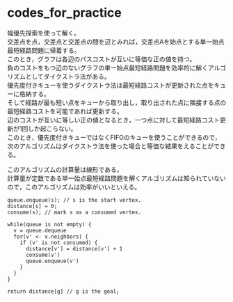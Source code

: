 # codes_for_practice

幅優先探索を使って解く。  
交差点を点，交差点と交差点の間を辺とみれば，交差点Aを始点とする単一始点最短経路問題に帰着する。  
このとき，グラフは各辺のパスコストが互いに等価な正の値を持つ。  
負のコストをもつ辺のないグラフの単一始点最短経路問題を効率的に解くアルゴリズムとしてダイクストラ法がある。  
優先度付きキューを使うダイクストラ法は最短経路コストが更新された点をキューに格納する。  
そして経路が最も短い点をキューから取り出し，取り出された点に隣接する点の最短経路コストを可能であれば更新する。  
辺のコストが互いに等しい正の値となるとき，一つ点に対して最短経路コスト更新が1回しか起こらない。  
このとき，優先度付きキューではなくFIFOのキューを使うことができるので，  
次のアルゴリズムはダイクストラ法を使った場合と等価な結果をえることができる。  

このアルゴリズムの計算量は線形である。  
計算量が定数である単一始点最短経路問題を解くアルゴリズムは知られていないので，このアルゴリズムは効率がいいといえる。

```
queue.enqueue(s); // s is the start vertex.
distance[s] = 0;
consume(s); // mark s as a consumed vertex.

while(queue is not empty) {
  v = queue.dequeue
  for(v' <- v.neighbors) {
    if (v' is not consumed) {
      distance[v'] = distance[v'] + 1
      consume(v')
      queue.enqueue(v')
    }
  }
}

return distance[g] // g is the goal;
```
